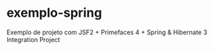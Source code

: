 exemplo-spring
==============

Exemplo de projeto com JSF2 + Primefaces 4 + Spring &amp; Hibernate 3 Integration Project
